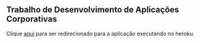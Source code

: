 ## Trabalho de Desenvolvimento de Aplicações Corporativas

Clique [aqui]() para ser redirecionado para a aplicação executando no heroku.
